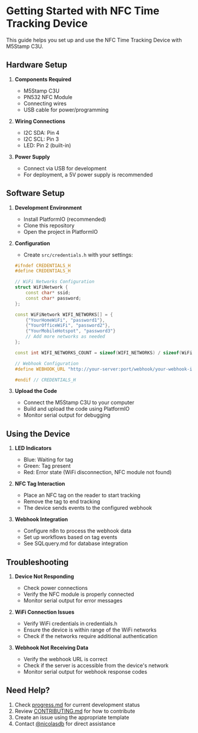 # Getting Started with NFC Time Tracking Device

This guide helps you set up and use the NFC Time Tracking Device with M5Stamp C3U.

## Hardware Setup

1. **Components Required**
   - M5Stamp C3U
   - PN532 NFC Module
   - Connecting wires
   - USB cable for power/programming

2. **Wiring Connections**
   - I2C SDA: Pin 4
   - I2C SCL: Pin 3
   - LED: Pin 2 (built-in)

3. **Power Supply**
   - Connect via USB for development
   - For deployment, a 5V power supply is recommended

## Software Setup

1. **Development Environment**
   - Install PlatformIO (recommended)
   - Clone this repository
   - Open the project in PlatformIO

2. **Configuration**
   - Create `src/credentials.h` with your settings:

   ```cpp
   #ifndef CREDENTIALS_H
   #define CREDENTIALS_H

   // WiFi Networks Configuration
   struct WiFiNetwork {
       const char* ssid;
       const char* password;
   };

   const WiFiNetwork WIFI_NETWORKS[] = {
       {"YourHomeWiFi", "password1"},
       {"YourOfficeWiFi", "password2"},
       {"YourMobileHotspot", "password3"}
       // Add more networks as needed
   };

   const int WIFI_NETWORKS_COUNT = sizeof(WIFI_NETWORKS) / sizeof(WiFiNetwork);

   // Webhook Configuration
   #define WEBHOOK_URL "http://your-server:port/webhook/your-webhook-id"

   #endif // CREDENTIALS_H
   ```

3. **Upload the Code**
   - Connect the M5Stamp C3U to your computer
   - Build and upload the code using PlatformIO
   - Monitor serial output for debugging

## Using the Device

1. **LED Indicators**
   - Blue: Waiting for tag
   - Green: Tag present
   - Red: Error state (WiFi disconnection, NFC module not found)

2. **NFC Tag Interaction**
   - Place an NFC tag on the reader to start tracking
   - Remove the tag to end tracking
   - The device sends events to the configured webhook

3. **Webhook Integration**
   - Configure n8n to process the webhook data
   - Set up workflows based on tag events
   - See SQLquery.md for database integration

## Troubleshooting

1. **Device Not Responding**
   - Check power connections
   - Verify the NFC module is properly connected
   - Monitor serial output for error messages

2. **WiFi Connection Issues**
   - Verify WiFi credentials in credentials.h
   - Ensure the device is within range of the WiFi networks
   - Check if the networks require additional authentication

3. **Webhook Not Receiving Data**
   - Verify the webhook URL is correct
   - Check if the server is accessible from the device's network
   - Monitor serial output for webhook response codes

## Need Help?

1. Check [progress.md](../../progress.md) for current development status
2. Review [CONTRIBUTING.md](../CONTRIBUTING.md) for how to contribute
3. Create an issue using the appropriate template
4. Contact [@nicolasdb](https://github.com/nicolasdb) for direct assistance
